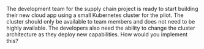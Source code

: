 The development team for the supply chain project is ready to start building their new cloud app using a small Kubernetes cluster for the pilot. The cluster should only be available to team members and does not need to be highly available. The developers also need the ability to change the cluster architecture as they deploy new capabilities. How would you implement this?

